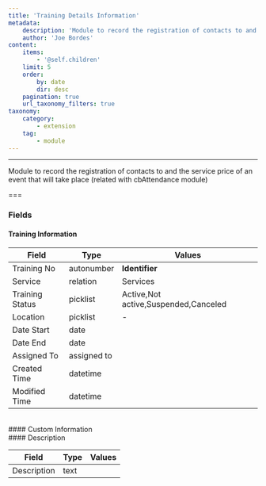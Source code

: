 ```yaml
---
title: 'Training Details Information'
metadata:
    description: 'Module to record the registration of contacts to and the service price of an event that will take place (related with cbAttendance module)'
    author: 'Joe Bordes'
content:
    items:
        - '@self.children'
    limit: 5
    order:
        by: date
        dir: desc
    pagination: true
    url_taxonomy_filters: true
taxonomy:
    category:
        - extension
    tag:
        - module
---
```

---
Module to record the registration of contacts to and the service price of an event that will take place (related with cbAttendance module)

===

### Fields

#### Training Information

<table class="table table-striped">
<thead>
<tr class="header">
<th>Field</th>
<th>Type</th>
<th>Values</th>
</tr>
</thead>
<tbody>
<tr>
<td>Training No</td>
<td>autonumber</td>
<td><strong>Identifier</strong></td>
</tr>
<tr>
<td>Service</td>
<td>relation</td>
<td>Services</td>
</tr>
<tr>
<td>Training Status</td>
<td>picklist</td>
<td>Active,Not active,Suspended,Canceled</td>
</tr>
<tr>
<td>Location</td>
<td>picklist</td>
<td>-</td>
</tr>
<tr>
<td>Date Start</td>
<td>date</td>
<td></td>
</tr>
<tr>
<td>Date End</td>
<td>date</td>
<td></td>
</tr>
<tr>
<td>Assigned To</td>
<td>assigned to</td>
<td></td>
</tr>
<tr>
<td>Created Time</td>
<td>datetime</td>
<td></td>
</tr>
<tr>
<td>Modified Time</td>
<td>datetime</td>
<td></td>
</tr>
</tbody>
</table>
<br>
#### Custom Information
<br>
#### Description

<table class="table table-striped">
<thead>
<tr class="header">
<th>Field</th>
<th>Type</th>
<th>Values</th>
</tr>
</thead>
<tbody>
<tr>
<td>Description</td>
<td>text</td>
<td></td>
</tr>
</tbody>
</table>
